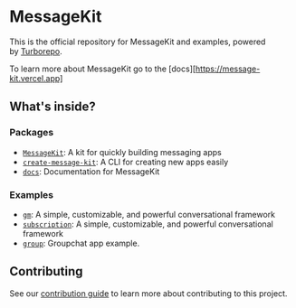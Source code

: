 # MessageKit

This is the official repository for MessageKit and examples, powered by [Turborepo](https://turbo.build/repo).

To learn more about MessageKit go to the [docs][https://message-kit.vercel.app]

## What's inside?

### Packages

- [`MessageKit`](/packages/message-kit): A kit for quickly building messaging apps
- [`create-message-kit`](/packages/create-message-kit): A CLI for creating new apps easily
- [`docs`](/packages/docs): Documentation for MessageKit

### Examples

- [`gm`](/examples/gm): A simple, customizable, and powerful conversational framework
- [`subscription`](/examples/subscription): A simple, customizable, and powerful conversational framework
- [`group`](/examples/group): Groupchat app example.

## Contributing

See our [contribution guide](./CONTRIBUTING.md) to learn more about contributing to this project.
